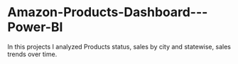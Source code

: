 # Amazon-Products-Dashboard---Power-BI
In this projects I analyzed Products status, sales by city and statewise, sales trends over time.
